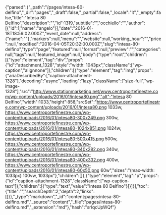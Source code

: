 {"parsed":{"_path":"/pages/intesa-80-delfino","_dir":"pages","_draft":false,"_partial":false,"_locale":"it","_empty":false,"title":"Intesa 80 Delfino","description":"","id":1319,"subtitle":"","occhiello":"","author":[{"id":1,"name":"angelo"}],"date":"2016-01-18T18:56:02.000Z","event_date":null,"address":{"name":""},"markers":null,"menu":"","website":null,"working_hour":"","price":null,"modified":"2016-04-05T20:32:00.000Z","slug":"intesa-80-delfino","type":"page","featured":null,"format":null,"preview":"","categories":null,"tags":null,"featured_image":null,"body":{"type":"root","children":[{"type":"element","tag":"div","props":{"id":"attachment_1328","style":"width: 1043px","className":["wp-caption","alignnone"]},"children":[{"type":"element","tag":"img","props":{"ariaDescribedBy":["caption-attachment-1328"],"decoding":"async","loading":"lazy","className":["size-full","wp-image-1328"],"src":"http://www.stationmarketing.net/www.centroportefinestre.com/wp-content/uploads/2016/01/intesa80.png","alt":"Intesa 80 Delfino","width":1033,"height":858,"srcSet":"https://www.centroportefinestre.com/wp-content/uploads/2016/01/intesa80.png 1033w, https://www.centroportefinestre.com/wp-content/uploads/2016/01/intesa80-300x249.png 300w, https://www.centroportefinestre.com/wp-content/uploads/2016/01/intesa80-1024x851.png 1024w, https://www.centroportefinestre.com/wp-content/uploads/2016/01/intesa80-500x415.png 500w, https://www.centroportefinestre.com/wp-content/uploads/2016/01/intesa80-340x282.png 340w, https://www.centroportefinestre.com/wp-content/uploads/2016/01/intesa80-400x332.png 400w, https://www.centroportefinestre.com/wp-content/uploads/2016/01/intesa80-60x50.png 60w","sizes":"(max-width: 1033px) 100vw, 1033px"},"children":[]},{"type":"element","tag":"p","props":{"id":"caption-attachment-1328","className":["wp-caption-text"]},"children":[{"type":"text","value":"Intesa 80 Delfino"}]}]}],"toc":{"title":"","searchDepth":2,"depth":2,"links":[]}},"_type":"markdown","_id":"content:pages:intesa-80-delfino.md","_source":"content","_file":"pages/intesa-80-delfino.md","_extension":"md"},"hash":"srIqcUpWQf"}